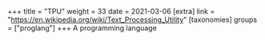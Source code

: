 +++
title = "TPU"
weight = 33
date = 2021-03-06
[extra]
link = "https://en.wikipedia.org/wiki/Text_Processing_Utility"
[taxonomies]
groups = ["proglang"]
+++
A programming language

